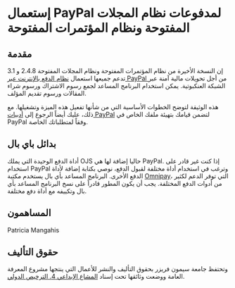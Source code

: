 # إستعمال PayPal لمدفوعات نظام المجلات المفتوحة ونظام المؤتمرات المفتوحة

## مقدمة
إن النسخة الأخيرة من نظام المؤتمرات المفتوحة ونظام المجلات المفتوحة 2.4.8 و 3.1 تدعم جميعها استعمال [ نظام الدفع بالإنترنت عبر PayPal ](http://www.paypal.com) من أجل تحويلات مالية آمنة عبر الشبكة العنكبوتية. يمكن استخدام البرنامج المساعد لجمع رسوم الاشتراك ورسوم شراء المقالات ورسوم تقديم المؤلف.

هذه الوثيقة لتوضح الخطوات الأساسية التي من شأنها تفعيل هذه الميزة وتشغيلها. مع ذلك، عليك أيضاً الرجوع إلى [أدبيات PayPal](https://www.paypal.com/us/selfhelp/home) لتضمن قيامك بتهيئة ملفك الخاص في PayPal وفقاً لمتطلباتك الخاصة.

## بدائل باي بال
أداة الدفع الوحيدة التي يملك OJS حاليا إضافة لها هي PayPal. إذا كنت غير قادر على استخدام PayPal وترغب في استخدام أداة مختلفة لقبول الدفع، نوصي بكتابة إضافة لأداة الدفع الأخرى. البرنامج المساعد بأي بال يستخدم مكتبة [Omnipay](https://omnipay.thephpleague.com/)، التي توفر الدعم لكثير من أدوات الدفع المختلفة. يجب أن يكون المطور قادراً على نسخ البرنامج المساعد بأي بال وتكييفه مع أداة دفع مختلفة.

## المساهمون

Patricia Mangahis

## حقوق التأليف

وتحتفظ جامعة سيمون فريزر بحقوق التأليف والنشر للأعمال التي ينتجها مشروع المعرفة العامة ووضعت وثائقها تحت إسناد [المشاع الإبداعي 4. الترخيص الدولي](https://creativecommons.org/licenses/by/4.0/).
